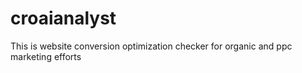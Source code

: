 # croaianalyst
This is website conversion optimization checker for organic and ppc marketing efforts

